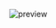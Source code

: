 ![preview](https://github.com/eldmar/Frontend-mentor/assets/14968180/7231030b-a415-41e5-aee0-5fdfe0ef3b35)

